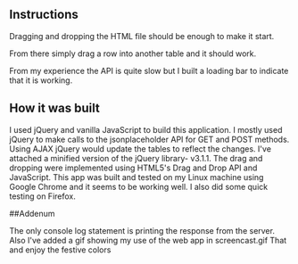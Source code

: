 ## Instructions
Dragging and dropping the HTML file should be enough to make it start.

From there simply drag a row into another table and it should work.

From my experience the API is quite slow but I built a loading bar to indicate that it is working.
## How it was built
I used jQuery and vanilla JavaScript to build this application. 
I mostly used jQuery to make calls to the jsonplaceholder API for GET and POST methods.  Using AJAX jQuery would update the tables to reflect the changes.  I've attached a minified version of the jQuery library- v3.1.1.
The drag and dropping were implemented using HTML5's Drag and Drop API and JavaScript. 
This app was built and tested on my Linux machine using Google Chrome and it seems to be working well.
I also did some quick testing on Firefox.


##Addenum

The only console log statement is printing the response from the server.
Also I've added a gif showing my use of the web app in screencast.gif
That and enjoy the festive colors

